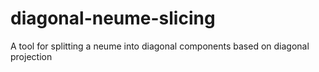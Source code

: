 # diagonal-neume-slicing
A tool for splitting a neume into diagonal components based on diagonal projection
